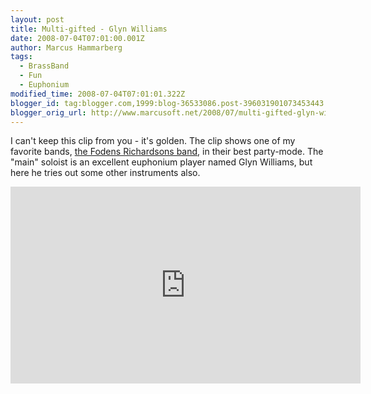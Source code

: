 ```yaml
---
layout: post
title: Multi-gifted - Glyn Williams
date: 2008-07-04T07:01:00.001Z
author: Marcus Hammarberg
tags:
  - BrassBand
  - Fun
  - Euphonium
modified_time: 2008-07-04T07:01:01.322Z
blogger_id: tag:blogger.com,1999:blog-36533086.post-396031901073453443
blogger_orig_url: http://www.marcusoft.net/2008/07/multi-gifted-glyn-williams.html
---
```


I can't keep this clip from you - it's golden. The clip shows one of my favorite bands, [the Fodens Richardsons band](http://www.fodensband.co.uk/), in their best party-mode. The "main" soloist is an excellent euphonium player named Glyn Williams, but here he tries out some other instruments also.

<iframe width="560" height="315" src="https://www.youtube.com/embed/GMZF4zzQrmA?si=JfFInu2GcCfwe2MZ" title="YouTube video player" frameborder="0" allow="accelerometer; autoplay; clipboard-write; encrypted-media; gyroscope; picture-in-picture; web-share" referrerpolicy="strict-origin-when-cross-origin" allowfullscreen></iframe>
